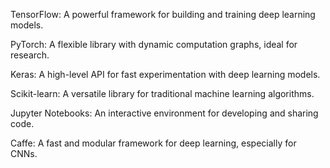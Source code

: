 TensorFlow: A powerful framework for building and training deep learning models.


PyTorch: A flexible library with dynamic computation graphs, ideal for research.


Keras: A high-level API for fast experimentation with deep learning models.


Scikit-learn: A versatile library for traditional machine learning algorithms.


Jupyter Notebooks: An interactive environment for developing and sharing code.


Caffe: A fast and modular framework for deep learning, especially for CNNs.
